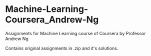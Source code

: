 # Machine-Learning-Coursera_Andrew-Ng
Assignments for Machine Learning course of Coursera by Professor Andrew Ng

Contains original assignments in .zip and it's solutions.
